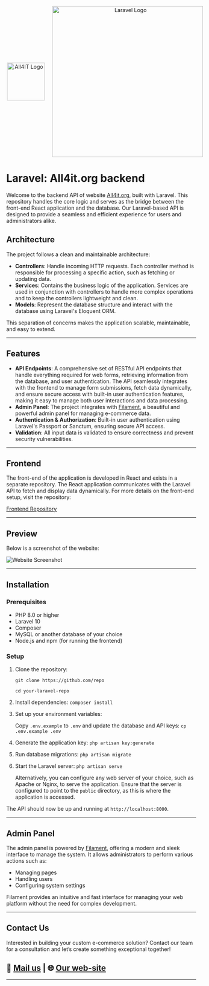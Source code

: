 <p align="center" style="display: flex; justify-content: center; align-items: center;">
  <a href="https://all4it.org" target="_blank" style="margin-left: 20px; margin-right: 20px;">
    <img src="https://all4it.org/storage/01JCJT95TT3PTZTDFW5ESD79FP.svg" width="100" alt="All4IT Logo">
  </a>
  <a href="https://laravel.com" target="_blank">
    <img src="https://raw.githubusercontent.com/laravel/art/master/logo-lockup/5%20SVG/2%20CMYK/1%20Full%20Color/laravel-logolockup-cmyk-red.svg" width="400" alt="Laravel Logo">
  </a>
</p>

# Laravel: All4it.org backend

Welcome to the backend API of website [All4it.org](https://all4it.org/), built with Laravel. This repository handles the core logic and serves as the bridge between the front-end React application and the database. Our Laravel-based API is designed to provide a seamless and efficient experience for users and administrators alike.

## Architecture

The project follows a clean and maintainable architecture:

- **Controllers**: Handle incoming HTTP requests. Each controller method is responsible for processing a specific action, such as fetching or updating data.
- **Services**: Contains the business logic of the application. Services are used in conjunction with controllers to handle more complex operations and to keep the controllers lightweight and clean.
- **Models**: Represent the database structure and interact with the database using Laravel's Eloquent ORM.

This separation of concerns makes the application scalable, maintainable, and easy to extend.

---

## Features

- **API Endpoints**: A comprehensive set of RESTful API endpoints that handle everything required for web forms, retrieving information from the database, and user authentication. The API seamlessly integrates with the frontend to manage form submissions, fetch data dynamically, and ensure secure access with built-in user authentication features, making it easy to manage both user interactions and data processing.
- **Admin Panel**: The project integrates with [Filament](https://filamentphp.com/), a beautiful and powerful admin panel for managing e-commerce data.
- **Authentication & Authorization**: Built-in user authentication using Laravel's Passport or Sanctum, ensuring secure API access.
- **Validation**: All input data is validated to ensure correctness and prevent security vulnerabilities.

---

## Frontend

The front-end of the application is developed in React and exists in a separate repository. The React application communicates with the Laravel API to fetch and display data dynamically. For more details on the front-end setup, visit the repository:

[Frontend Repository](https://github.com/frontend)

---

## **Preview**
Below is a screenshot of the website:

![Website Screenshot](https://all4it.org/storage/all4it.jpg "Website Screenshot")

---

## Installation

### Prerequisites

- PHP 8.0 or higher
- Laravel 10
- Composer
- MySQL or another database of your choice
- Node.js and npm (for running the frontend)

### Setup

1. Clone the repository:

   `git clone https://github.com/repo`

   `cd your-laravel-repo`

2. Install dependencies: `composer install`

3. Set up your environment variables:

   Copy `.env.example` to `.env` and update the database and API keys: `cp .env.example .env`

4. Generate the application key: `php artisan key:generate`

5. Run database migrations: `php artisan migrate`

6. Start the Laravel server: `php artisan serve`
    
    Alternatively, you can configure any web server of your choice, such as Apache or Nginx, to serve the application. Ensure that the server is configured to point to the `public` directory, as this is where the application is accessed.

The API should now be up and running at `http://localhost:8000`.

---

## Admin Panel

The admin panel is powered by [Filament](https://filamentphp.com/), offering a modern and sleek interface to manage the system. It allows administrators to perform various actions such as:

- Managing pages
- Handling users
- Configuring system settings

Filament provides an intuitive and fast interface for managing your web platform without the need for complex development.

---

## **Contact Us**

Interested in building your custom e-commerce solution? Contact our team for a consultation and let’s create something exceptional together!

## 💼 [Mail us](mailto:info@all4it.org) | 🌐 [Our web-site](https://all4it.org/)

---
